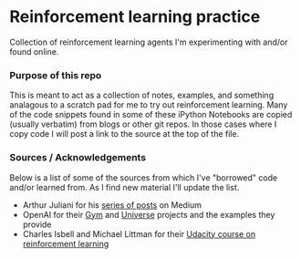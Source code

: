 # Reinforcement learning practice
Collection of reinforcement learning agents I'm experimenting with and/or found online.

### Purpose of this repo
This is meant to act as a collection of notes, examples, and something analagous to a scratch pad for me to try out reinforcement learning.
Many of the code snippets found in some of these iPython Notebooks are copied (usually verbatim) from blogs or other git repos.
In those cases where I copy code I will post a link to the source at the top of the file.


### Sources / Acknowledgements

Below is a list of some of the sources from which I've "borrowed" code and/or learned from. As I find new material I'll update the list.

- Arthur Juliani for his [series of posts](https://medium.com/emergent-future/simple-reinforcement-learning-with-tensorflow-part-0-q-learning-with-tables-and-neural-networks-d195264329d0#.cfza6gc0d) on Medium
- OpenAI for their [Gym](https://github.com/openai/gym) and [Universe](https://github.com/openai/universe) projects and the examples they provide
- Charles Isbell and Michael Littman for their [Udacity course on reinforcement learning](https://www.udacity.com/course/reinforcement-learning--ud600)
